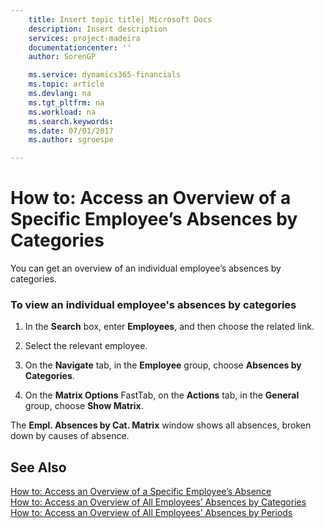 ```yaml
---
    title: Insert topic title| Microsoft Docs
    description: Insert description
    services: project-madeira
    documentationcenter: ''
    author: SorenGP

    ms.service: dynamics365-financials
    ms.topic: article
    ms.devlang: na
    ms.tgt_pltfrm: na
    ms.workload: na
    ms.search.keywords:
    ms.date: 07/01/2017
    ms.author: sgroespe

---
```

# How to: Access an Overview of a Specific Employee’s Absences by Categories
You can get an overview of an individual employee’s absences by categories.  
  
### To view an individual employee's absences by categories  
  
1.  In the **Search** box, enter **Employees**, and then choose the related link.  
  
2.  Select the relevant employee.  
  
3.  On the **Navigate** tab, in the **Employee** group, choose **Absences by Categories**.  
  
4.  On the **Matrix Options** FastTab, on the **Actions** tab, in the **General** group, choose **Show Matrix**.  
  
 The **Empl. Absences by Cat. Matrix** window shows all absences, broken down by causes of absence.  
  
## See Also  
 [How to: Access an Overview of a Specific Employee’s Absence](../how-to-access-an-overview-of-a-specific-employee’s-absence.md)   
 [How to: Access an Overview of All Employees’ Absences by Categories](../how-to-access-an-overview-of-all-employees’-absences-by-categories.md)   
 [How to: Access an Overview of All Employees’ Absences by Periods](../how-to-access-an-overview-of-all-employees’-absences-by-periods.md)